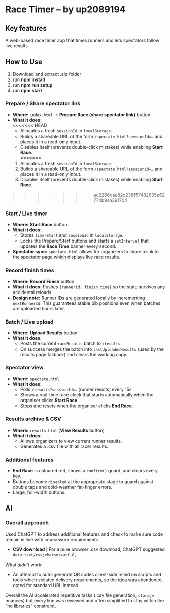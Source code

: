 # Race Timer – by up2089194  

## Key features  
A web-based race timer app that times runners and lets spectators follow live results

## How to Use  
1. Download and extract .zip folder
2. run **npm install** 
3. run **npm run setup** 
4. run **npm start**

### Prepare / Share spectator link  
* **Where:** `index.html` -> **Prepare Race (share spectator link)** button  
* **What it does:**  
<<<<<<< HEAD
  * Allocates a fresh `sessionId` in `localStorage`.  
  * Builds a shareable URL of the form `/spectate.html?sessionId=…` and places it in a read-only input.  
  * Disables itself (prevents double-click mistakes) while enabling **Start Race**.  
=======
  1. Allocates a fresh `sessionId` in `localStorage`.  
  2. Builds a shareable URL of the form `/spectate.html?sessionId=…` and places it in a read-only input.  
  3. Disables itself (prevents double-click mistakes) while enabling **Start Race**.  
>>>>>>> ac2266dae82c238157482635e62774b9aa391704

### Start / Live timer  
* **Where:** **Start Race** button  
* **What it does:**  
  * Stores `timerStart` and `sessionId` in `localStorage`.  
  * Locks the Prepare/Start buttons and starts a `setInterval` that updates the **Race Time** banner every second.  
* **Spectator sync:** `spectate.html` allows for organizers to share a link to the spectator page which displays live race results.

### Record finish times
* **Where:** **Record Finish** button  
* **What it does:** Pushes `{runnerId, finish_time}` so the state survives any accidental reloads.  
* **Design note:** Runner IDs are generated locally by incrementing `nextRunnerId`. This guarantees stable bib positions even when batches are uploaded hours later.

### Batch / Live upload  
* **Where:** **Upload Results** button  
* **What it does:**  
  * Posts the current `raceResults` batch to `/results`.  
  * On success merges the batch into `lastUploadedResults` (used by the results page fallback) and clears the working copy.  

### Spectator view  
* **Where:** `spectate.html`
* **What it does:**  
  * Polls `/results?sessionId=…` (runner results) every 15s
  * Shows a real-time race clock that starts automatically when the organiser clicks **Start Race**.  
  * Stops and resets when the organiser clicks **End Race**.

### Results archive & CSV  
* **Where:** `results.html` (**View Results** button)  
* **What it does:**  
  * Allows organizers to view current runner results.  
  * Generates a .csv file with all racer results.

### Additional features  
* **End Race** is coloured red, shows a `confirm()` guard, and clears every key.  
* Buttons become `disabled` at the appropriate stage to guard against double taps and cold-weather fat-finger errors.  
* Large, full-width buttons.

## AI  

### Overall approach  
Used ChatGPT to address additional features and check to make sure code remain in line with coursework requirements

- **CSV download** | For a pure browser .csv download, ChatGPT suggested `data:text/csv;charset=utf-8,`

What *didn’t* work:  
* An attempt to auto-generate QR codes client-side relied on scripts and tools which violated delivery requirements, so the idea was abandoned, opted for standard URL instead.

Overall the AI accelerated repetitive tasks (.csv file generation, `storage` nuances) but every line was reviewed and often simplified to stay within the “no libraries” constraint.